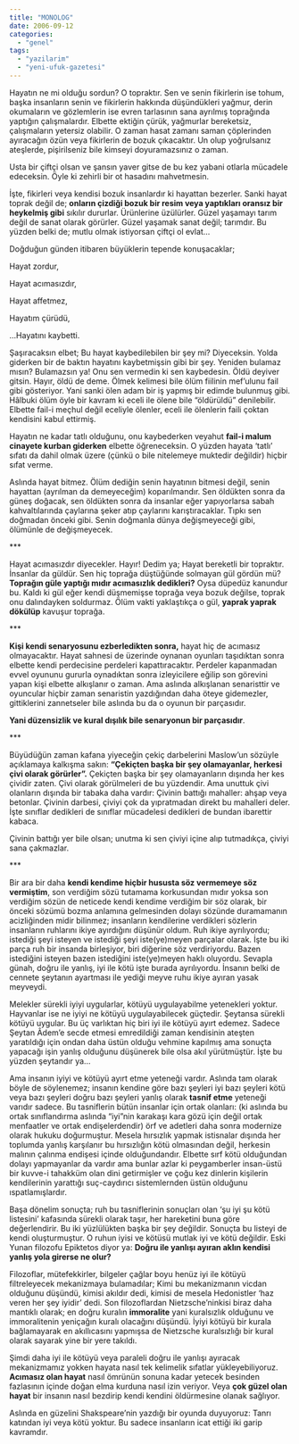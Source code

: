 ```yaml
---
title: "MONOLOG"
date: 2006-09-12
categories: 
  - "genel"
tags: 
  - "yazilarim"
  - "yeni-ufuk-gazetesi"
---
```


Hayatın ne mi olduğu sordun? O topraktır. Sen ve senin fikirlerin ise tohum, başka insanların senin ve fikirlerin hakkında düşündükleri yağmur, derin okumaların ve gözlemlerin ise evren tarlasının sana ayrılmış toprağında yaptığın çalışmalardır. Elbette ektiğin çürük, yağmurlar bereketsiz, çalışmaların yetersiz olabilir. O zaman hasat zamanı saman çöplerinden ayıracağın özün veya fikirlerin de bozuk çıkacaktır. Un olup yoğrulsanız ateşlerde, pişirilseniz bile kimseyi doyuramazsınız o zaman.

Usta bir çiftçi olsan ve şansın yaver gitse de bu kez yabani otlarla mücadele edeceksin. Öyle ki zehirli bir ot hasadını mahvetmesin.

İşte, fikirleri veya kendisi bozuk insanlardır ki hayattan bezerler. Sanki hayat toprak değil de; **onların çizdiği bozuk bir resim veya yaptıkları oransız bir heykelmiş gibi** sıkılır dururlar. Ürünlerine üzülürler. Güzel yaşamayı tarım değil de sanat olarak görürler. Güzel yaşamak sanat değil; tarımdır. Bu yüzden belki de; mutlu olmak istiyorsan çiftçi ol evlat…

Doğduğun günden itibaren büyüklerin tepende konuşacaklar;

Hayat zordur,

Hayat acımasızdır,

Hayat affetmez,

Hayatım çürüdü,

…Hayatını kaybetti.

Şaşıracaksın elbet; Bu hayat kaybedilebilen bir şey mi? Diyeceksin. Yolda giderken bir de baktın hayatını kaybetmişsin gibi bir şey. Yeniden bulamaz mısın? Bulamazsın ya! Onu sen vermedin ki sen kaybedesin. Öldü deyiver gitsin. Hayır, öldü de deme. Ölmek kelimesi bile ölüm fiilinin mef’ulunu fail gibi gösteriyor. Yani sanki ölen adam bir iş yapmış bir edimde bulunmuş gibi. Hâlbuki ölüm öyle bir kavram ki eceli ile ölene bile “öldürüldü” denilebilir. Elbette fail-i meçhul değil eceliyle ölenler, eceli ile ölenlerin faili çoktan kendisini kabul ettirmiş.

Hayatın ne kadar tatlı olduğunu, onu kaybederken veyahut **fail-i malum cinayete kurban giderken** elbette öğreneceksin. O yüzden hayata ‘tatlı’ sıfatı da dahil olmak üzere (çünkü o bile nitelemeye muktedir değildir) hiçbir sıfat verme.

Aslında hayat bitmez. Ölüm dediğin senin hayatının bitmesi değil, senin hayattan (ayrılman da demeyeceğim) koparılmandır. Sen öldükten sonra da güneş doğacak, sen öldükten sonra da insanlar eğer yapıyorlarsa sabah kahvaltılarında çaylarına şeker atıp çaylarını karıştıracaklar. Tıpkı sen doğmadan önceki gibi. Senin doğmanla dünya değişmeyeceği gibi, ölümünle de değişmeyecek.

\*\*\*

Hayat acımasızdır diyecekler. Hayır! Dedim ya; Hayat bereketli bir topraktır. İnsanlar da güldür. Sen hiç toprağa düştüğünde solmayan gül gördün mü? **Toprağın güle yaptığı mıdır acımasızlık dedikleri?** Oysa düpedüz kanundur bu. Kaldı ki gül eğer kendi düşmemişse toprağa veya bozuk değilse, toprak onu dalındayken soldurmaz. Ölüm vakti yaklaştıkça o gül, **yaprak yaprak dökülüp** kavuşur toprağa.

\*\*\*

**Kişi kendi senaryosunu ezberledikten sonra,** hayat hiç de acımasız olmayacaktır. Hayat sahnesi de üzerinde oynanan oyunları taşıdıktan sonra elbette kendi perdecisine perdeleri kapattıracaktır. Perdeler kapanmadan evvel oyununu gururla oynadıktan sonra izleyicilere eğilip son görevini yapan kişi elbette alkışlanır o zaman. Ama aslında alkışlanan senaristtir ve oyuncular hiçbir zaman senaristin yazdığından daha öteye gidemezler, gittiklerini zannetseler bile aslında bu da o oyunun bir parçasıdır.

**Yani düzensizlik ve kural dışılık bile senaryonun bir parçasıdır**.

\*\*\*

Büyüdüğün zaman kafana yiyeceğin çekiç darbelerini Maslow’un sözüyle açıklamaya kalkışma sakın: **“Çekiçten başka bir şey olamayanlar, herkesi çivi olarak görürler”.** Çekiçten başka bir şey olamayanların dışında her kes çividir zaten. Çivi olarak görülmeleri de bu yüzdendir. Ama unuttuk çivi olanların dışında bir tabaka daha vardır: Çivinin battığı mahaller: ahşap veya betonlar. Çivinin darbesi, çiviyi çok da yıpratmadan direkt bu mahalleri deler. İşte sınıflar dedikleri de sınıflar mücadelesi dedikleri de bundan ibarettir kabaca.

Çivinin battığı yer bile olsan; unutma ki sen çiviyi içine alıp tutmadıkça, çiviyi sana çakmazlar.

\*\*\*

Bir ara bir daha **kendi kendime hiçbir hususta söz vermemeye söz vermiştim**, son verdiğim sözü tutamama korkusundan mıdır yoksa son verdiğim sözün de neticede kendi kendime verdiğim bir söz olarak, bir önceki sözümü bozma anlamına gelmesinden dolayı sözünde duramamanın acizliğinden midir bilinmez; insanların kendilerine verdikleri sözlerin insanların ruhlarını ikiye ayırdığını düşünür oldum. Ruh ikiye ayrılıyordu; istediği şeyi isteyen ve istediği şeyi iste(ye)meyen parçalar olarak. İşte bu iki parça ruh bir insanda birleşiyor, biri diğerine söz verdiriyordu. Bazen istediğini isteyen bazen istediğini iste(ye)meyen haklı oluyordu. Sevapla günah, doğru ile yanlış, iyi ile kötü işte burada ayrılıyordu. İnsanın belki de cennete şeytanın ayartması ile yediği meyve ruhu ikiye ayıran yasak meyveydi.

Melekler sürekli iyiyi uygularlar, kötüyü uygulayabilme yetenekleri yoktur. Hayvanlar ise ne iyiyi ne kötüyü uygulayabilecek güçtedir. Şeytansa sürekli kötüyü uygular. Bu üç varlıktan hiç biri iyi ile kötüyü ayırt edemez. Sadece Şeytan Âdem’e secde etmesi emredildiği zaman kendisinin ateşten yaratıldığı için ondan daha üstün olduğu vehmine kapılmış ama sonuçta yapacağı işin yanlış olduğunu düşünerek bile olsa akıl yürütmüştür. İşte bu yüzden şeytandır ya…

Ama insanın iyiyi ve kötüyü ayırt etme yeteneği vardır. Aslında tam olarak böyle de söylenemez; insanın kendine göre bazı şeyleri iyi bazı şeyleri kötü veya bazı şeyleri doğru bazı şeyleri yanlış olarak **tasnif etme** yeteneği varıdır sadece. Bu tasniflerin bütün insanlar için ortak olanları: (ki aslında bu ortak sınıflandırma aslında “iyi”nin karakaşı kara gözü için değil ortak menfaatler ve ortak endişelerdendir) örf ve adetleri daha sonra modernize olarak hukuku doğurmuştur. Mesela hırsızlık yapmak istisnalar dışında her toplumda yanlış karşılanır bu hırsızlığın kötü olmasından değil, herkesin malının çalınma endişesi içinde olduğundandır. Elbette sırf kötü olduğundan dolayı yapmayanlar da vardır ama bunlar azlar ki peygamberler insan-üstü bir kuvve-i tahakküm olan dini getirmişler ve çoğu kez dinlerin kişilerin kendilerinin yarattığı suç-caydırıcı sistemlernden üstün olduğunu ıspatlamışlardır.

Başa dönelim sonuçta; ruh bu tasniflerinin sonuçları olan ‘şu iyi şu kötü listesini’ kafasında sürekli olarak taşır, her hareketini buna göre değerlendirir. Bu iki yüzlülükten başka bir şey değildir. Sonuçta bu listeyi de kendi oluşturmuştur. O ruhun iyisi ve kötüsü mutlak iyi ve kötü değildir. Eski Yunan filozofu Epiktetos diyor ya: **Doğru ile yanlışı ayıran aklın kendisi yanlış yola girerse ne olur?**

Filozoflar, mütefekkirler, bilgeler çağlar boyu henüz iyi ile kötüyü filtreleyecek mekanizmaya bulamadılar; Kimi bu mekanizmanın vicdan olduğunu düşündü, kimisi akıldır dedi, kimisi de mesela Hedonistler ‘haz veren her şey iyidir’ dedi. Son filozoflardan Nietzsche’ninkisi biraz daha mantıklı olarak; en doğru kuralın **immoralite** yani kuralsızlık olduğunu ve immoralitenin yeniçağın kuralı olacağını düşündü. İyiyi kötüyü bir kurala bağlamayarak en akıllıcasını yapmışsa de Nietzsche kuralsızlığı bir kural olarak sayarak yine bir yere takıldı.

Şimdi daha iyi ile kötüyü veya paraleli doğru ile yanlışı ayıracak mekanizmamız yokken hayata nasıl tek kelimelik sıfatlar yükleyebiliyoruz. **Acımasız olan hayat** nasıl ömrünün sonuna kadar yetecek besinden fazlasının içinde doğan elma kurduna nasıl izin veriyor. Veya **çok güzel olan hayat** bir insanın nasıl bezdirip kendi kendini öldürmesine olanak sağlıyor.

Aslında en güzelini Shakspeare’nin yazdığı bir oyunda duyuyoruz: Tanrı katından iyi veya kötü yoktur. Bu sadece insanların icat ettiği iki garip kavramdır.
